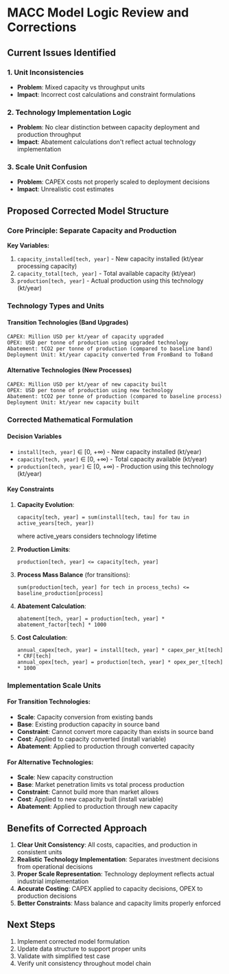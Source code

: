 # MACC Model Logic Review and Corrections

## Current Issues Identified

### 1. Unit Inconsistencies
- **Problem**: Mixed capacity vs throughput units
- **Impact**: Incorrect cost calculations and constraint formulations

### 2. Technology Implementation Logic
- **Problem**: No clear distinction between capacity deployment and production throughput
- **Impact**: Abatement calculations don't reflect actual technology implementation

### 3. Scale Unit Confusion
- **Problem**: CAPEX costs not properly scaled to deployment decisions
- **Impact**: Unrealistic cost estimates

## Proposed Corrected Model Structure

### Core Principle: Separate Capacity and Production

**Key Variables:**
1. `capacity_installed[tech, year]` - New capacity installed (kt/year processing capacity)
2. `capacity_total[tech, year]` - Total available capacity (kt/year) 
3. `production[tech, year]` - Actual production using this technology (kt/year)

### Technology Types and Units

#### Transition Technologies (Band Upgrades)
```
CAPEX: Million USD per kt/year of capacity upgraded
OPEX: USD per tonne of production using upgraded technology
Abatement: tCO2 per tonne of production (compared to baseline band)
Deployment Unit: kt/year capacity converted from FromBand to ToBand
```

#### Alternative Technologies (New Processes)
```  
CAPEX: Million USD per kt/year of new capacity built
OPEX: USD per tonne of production using new technology
Abatement: tCO2 per tonne of production (compared to baseline process)
Deployment Unit: kt/year new capacity built
```

### Corrected Mathematical Formulation

#### Decision Variables
- `install[tech, year]` ∈ [0, +∞) - New capacity installed (kt/year)
- `capacity[tech, year]` ∈ [0, +∞) - Total capacity available (kt/year)
- `production[tech, year]` ∈ [0, +∞) - Production using this technology (kt/year)

#### Key Constraints
1. **Capacity Evolution**: 
   ```
   capacity[tech, year] = sum(install[tech, tau] for tau in active_years[tech, year])
   ```
   where active_years considers technology lifetime

2. **Production Limits**:
   ```
   production[tech, year] <= capacity[tech, year]
   ```

3. **Process Mass Balance** (for transitions):
   ```
   sum(production[tech, year] for tech in process_techs) <= baseline_production[process]
   ```

4. **Abatement Calculation**:
   ```
   abatement[tech, year] = production[tech, year] * abatement_factor[tech] * 1000
   ```

5. **Cost Calculation**:
   ```
   annual_capex[tech, year] = install[tech, year] * capex_per_kt[tech] * CRF[tech]
   annual_opex[tech, year] = production[tech, year] * opex_per_t[tech] * 1000
   ```

### Implementation Scale Units

#### For Transition Technologies:
- **Scale**: Capacity conversion from existing bands
- **Base**: Existing production capacity in source band
- **Constraint**: Cannot convert more capacity than exists in source band
- **Cost**: Applied to capacity converted (install variable)
- **Abatement**: Applied to production through converted capacity

#### For Alternative Technologies:  
- **Scale**: New capacity construction
- **Base**: Market penetration limits vs total process production
- **Constraint**: Cannot build more than market allows
- **Cost**: Applied to new capacity built (install variable)
- **Abatement**: Applied to production through new capacity

## Benefits of Corrected Approach

1. **Clear Unit Consistency**: All costs, capacities, and production in consistent units
2. **Realistic Technology Implementation**: Separates investment decisions from operational decisions  
3. **Proper Scale Representation**: Technology deployment reflects actual industrial implementation
4. **Accurate Costing**: CAPEX applied to capacity decisions, OPEX to production decisions
5. **Better Constraints**: Mass balance and capacity limits properly enforced

## Next Steps

1. Implement corrected model formulation
2. Update data structure to support proper units
3. Validate with simplified test case
4. Verify unit consistency throughout model chain